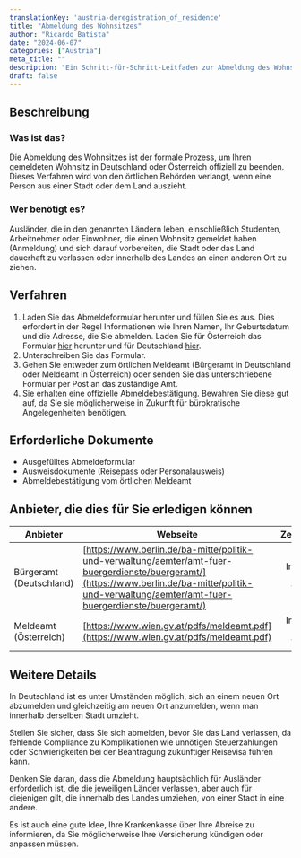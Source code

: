 ```yaml
---
translationKey: 'austria-deregistration_of_residence'
title: "Abmeldung des Wohnsitzes"
author: "Ricardo Batista"
date: "2024-06-07"
categories: ["Austria"]
meta_title: ""
description: "Ein Schritt-für-Schritt-Leitfaden zur Abmeldung des Wohnsitzes in Deutschland und Österreich."
draft: false
---
```


## Beschreibung
### Was ist das?
Die Abmeldung des Wohnsitzes ist der formale Prozess, um Ihren gemeldeten Wohnsitz in Deutschland oder Österreich offiziell zu beenden. Dieses Verfahren wird von den örtlichen Behörden verlangt, wenn eine Person aus einer Stadt oder dem Land auszieht.

### Wer benötigt es?
Ausländer, die in den genannten Ländern leben, einschließlich Studenten, Arbeitnehmer oder Einwohner, die einen Wohnsitz gemeldet haben (Anmeldung) und sich darauf vorbereiten, die Stadt oder das Land dauerhaft zu verlassen oder innerhalb des Landes an einen anderen Ort zu ziehen.

## Verfahren
1. Laden Sie das Abmeldeformular herunter und füllen Sie es aus. Dies erfordert in der Regel Informationen wie Ihren Namen, Ihr Geburtsdatum und die Adresse, die Sie abmelden. Laden Sie für Österreich das Formular [hier](https://www.wien.gv.at/pdfs/meldeamt.pdf) herunter und für Deutschland [hier](https://www.berlin.de/formularverzeichnis/?formular=/labo/zuwanderung/_assets/mdb-f566159/wohnungsgeberbestaetigung.pdf).
2. Unterschreiben Sie das Formular.
3. Gehen Sie entweder zum örtlichen Meldeamt (Bürgeramt in Deutschland oder Meldeamt in Österreich) oder senden Sie das unterschriebene Formular per Post an das zuständige Amt.
4. Sie erhalten eine offizielle Abmeldebestätigung. Bewahren Sie diese gut auf, da Sie sie möglicherweise in Zukunft für bürokratische Angelegenheiten benötigen.

## Erforderliche Dokumente
- Ausgefülltes Abmeldeformular
- Ausweisdokumente (Reisepass oder Personalausweis)
- Abmeldebestätigung vom örtlichen Meldeamt

## Anbieter, die dies für Sie erledigen können

| Anbieter        |     Webseite     |     Zeitrahmen    |       Kosten      |
| --------------- | --------------- |  :-------------: | :-------------: |
| Bürgeramt (Deutschland)      |  [https://www.berlin.de/ba-mitte/politik-und-verwaltung/aemter/amt-fuer-buergerdienste/buergeramt/](https://www.berlin.de/ba-mitte/politik-und-verwaltung/aemter/amt-fuer-buergerdienste/buergeramt/)       |      Innerhalb einer Woche      |        Kostenlos       |
| Meldeamt (Österreich)      |  [https://www.wien.gv.at/pdfs/meldeamt.pdf](https://www.wien.gv.at/pdfs/meldeamt.pdf)      |      Innerhalb einer Woche      |        Kostenlos       |

## Weitere Details
In Deutschland ist es unter Umständen möglich, sich an einem neuen Ort abzumelden und gleichzeitig am neuen Ort anzumelden, wenn man innerhalb derselben Stadt umzieht.

Stellen Sie sicher, dass Sie sich abmelden, bevor Sie das Land verlassen, da fehlende Compliance zu Komplikationen wie unnötigen Steuerzahlungen oder Schwierigkeiten bei der Beantragung zukünftiger Reisevisa führen kann.

Denken Sie daran, dass die Abmeldung hauptsächlich für Ausländer erforderlich ist, die die jeweiligen Länder verlassen, aber auch für diejenigen gilt, die innerhalb des Landes umziehen, von einer Stadt in eine andere.

Es ist auch eine gute Idee, Ihre Krankenkasse über Ihre Abreise zu informieren, da Sie möglicherweise Ihre Versicherung kündigen oder anpassen müssen.